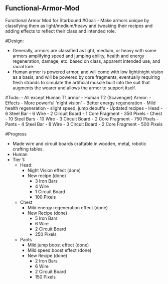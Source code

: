 ## Functional-Armor-Mod
Functional Armor Mod for Starbound
#Goal:
	- Make armors unique by classifying them as light/medium/heavy and tweaking their recipes and adding effects to reflect their class and intended role.
 
#Design:
- Generally, armors are classified as light, medium, or heavy with some armors amplifying speed and jumping ability, health and energy regeneration, damage, etc. based on class, apparent intended use, and racial lore.
- Human armor is powered armor, and will come with low light/night vision as a basis, and will be powered by core fragments, eventually requiring flesh strands to simulate the artificial muscle built into the suit that augments the wearer and allows the armor to support itself.

#Todo:
	- All except Human T1 armor
	- Human T2 (Scavenger) Armor:
        - Effects
            - More powerful 'night vision'
            - Better energy regeneration
            - Mild health regeneration
            - slight speed, jump debuffs
        - Updated recipes
            - Head
                - 6 Steel Bar
                - 6 Wire
                - 2 Circuit Board
                - 1 Core Fragment
                - 350 Pixels
            - Chest
                - 10 Steel Bars
                - 10 Wire
                - 3 Circuit Board
                - 2 Core Fragment
                - 750 Pixels
            - Pants
                - 4 Steel Bar
                - 8 Wire
                - 3 Circuit Board
                - 2 Core Fragment
                - 500 Pixels

#Progress
 - Made wire and circuit boards craftable in wooden, metal, robotic crafting tables.
- Human
 - Tier 1:
 	- Head:
 		- Night Vision effect (done)
 		- New recipe (done)
 			- 3 Iron Bars
 			- 4 Wire
 			- 1 Circuit Board
 			- 100 Pixels
 	- Chest
 		- Mild energy regeneration effect (done)
 		- New Recipe (done)
 			- 5 Iron Bars
 			- 6 Wire
 			- 2 Circuit Board
 			- 250 Pixels
 	- Pants
 		-  Mild jump boost effect (done)
 		-  Mild speed boost effect (done)
 		- New Recipe (done)
 			- 2 Iron Bars
 			- 6 Wire
 			- 2 Circuit Board
 			- 150 Pixels
